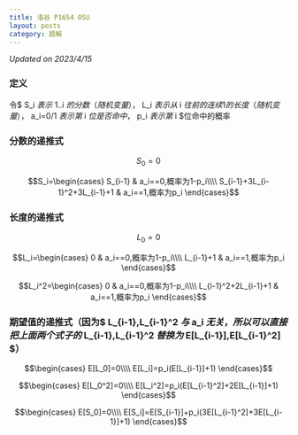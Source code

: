 ```yaml
---
title: 洛谷 P1654 OSU
layout: posts
category: 题解
---
```


_Updated on 2023/4/15_

### 定义

令$ S_i $表示$ 1..i $的分数（随机变量），$ L_i $表示从$ i $往前的连续$1$的长度（随机变量），$ a_i=0/1 $表示第$ i $位是否命中，$ p_i $表示第$ i $位命中的概率

### 分数的递推式

$$S_0=0$$

$$S_i=\begin{cases}  
S_{i-1} & a_i==0,概率为1-p_i\\\\
S_{i-1}+3L_{i-1}^2+3L_{i-1}+1 & a_i==1,概率为p_i
\end{cases}$$

### 长度的递推式

$$L_0=0$$

$$L_i=\begin{cases}
0 & a_i==0,概率为1-p_i\\\\
L_{i-1}+1 & a_i==1,概率为p_i
\end{cases}$$

$$L_i^2=\begin{cases}
0 & a_i==0,概率为1-p_i\\\\
L_{i-1}^2+2L_{i-1}+1 & a_i==1,概率为p_i
\end{cases}$$

### 期望值的递推式（因为$ L_{i-1},L_{i-1}^2 $与$ a_i $无关，所以可以直接把上面两个式子的$ L_{i-1},L_{i-1}^2 $替换为$ E[L_{i-1}],E[L_{i-1}^2] $）

$$\begin{cases}
E[L_0]=0\\\\
E[L_i]=p_i(E[L_{i-1}]+1)
\end{cases}$$

$$\begin{cases}
E[L_0^2]=0\\\\
E[L_i^2]=p_i(E[L_{i-1}^2]+2E[L_{i-1}]+1)
\end{cases}$$

$$\begin{cases}
E[S_0]=0\\\\
E[S_i]=E[S_{i-1}]+p_i(3E[L_{i-1}^2]+3E[L_{i-1}]+1)
\end{cases}$$
